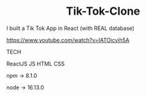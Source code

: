 <h1 align="center">Tik-Tok-Clone</h1>

I built a Tik Tok App in React (with REAL database)

<a href="https://www.youtube.com/watch?v=IATOicvih5A">https://www.youtube.com/watch?v=IATOicvih5A</a>

TECH 

ReactJS
JS
HTML
CSS

npm -> 8.1.0

node -> 16.13.0
